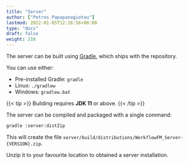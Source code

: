 ```yaml
---
title: "Server"
author: ["Petros Papapanagiotou"]
lastmod: 2022-01-05T12:26:56+00:00
type: "docs"
draft: false
weight: 210
---
```


The server can be built using [Gradle](https://gradle.org/), which ships with the repository.

You can use either:

-   Pre-installed Gradle: `gradle`
-   Linux: `./gradlew`
-   Windows: `gradlew.bat`

{{< tip >}}
Building requires **JDK 11** or above.
{{< /tip >}}

The server can be compiled and packaged with a single command:

```sh
gradle :server:distZip
```

This will create the file `server/build/distributions/WorkflowFM_Server-{VERSION}.zip`.

Unzip it to your favourite location to obtained a server installation.